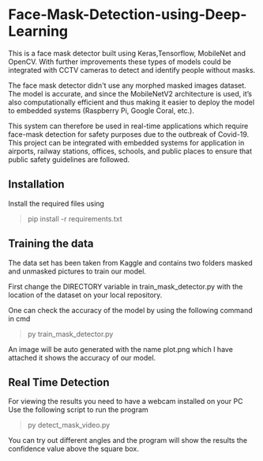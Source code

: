 # Face-Mask-Detection-using-Deep-Learning
This is a face mask detector built using Keras,Tensorflow, MobileNet and OpenCV.
With further improvements these types of models could be integrated with CCTV cameras to detect and identify people without masks.

The face mask detector didn't use any morphed masked images dataset. The model is accurate, and since the MobileNetV2 architecture is used, it’s also computationally efficient and thus making it easier to deploy the model to embedded systems (Raspberry Pi, Google Coral, etc.).

This system can therefore be used in real-time applications which require face-mask detection for safety purposes due to the outbreak of Covid-19. This project can be integrated with embedded systems for application in airports, railway stations, offices, schools, and public places to ensure that public safety guidelines are followed.


## Installation
Install the required files using 
>pip install -r requirements.txt 
## Training the data
The data set has been taken from Kaggle and contains two folders masked and unmasked pictures to train our model.

First change the DIRECTORY variable in train_mask_detector.py with the location of the dataset on your local repository.

One can check the accuracy of the model by using the following command in cmd
> py train_mask_detector.py

An image will be auto generated with the name plot.png which I have attached it shows the accuracy of our model.
## Real Time Detection
For viewing the results you need to have a webcam installed on your PC
Use the following script to run the program
> py detect_mask_video.py

You can try out different angles and the program will show the results the confidence value above the square box.
